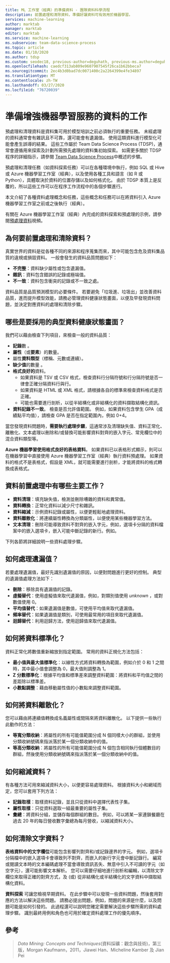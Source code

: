 ```yaml
---
title: ML 工作室（經典）的準備資料 - 團隊資料科學流程
description: 前置處理和清除資料，準備好讓資料可有效用於機器學習。
services: machine-learning
author: marktab
manager: marktab
editor: marktab
ms.service: machine-learning
ms.subservice: team-data-science-process
ms.topic: article
ms.date: 01/10/2020
ms.author: tdsp
ms.custom: seodec18, previous-author=deguhath, previous-ms.author=deguhath
ms.openlocfilehash: caedcf313ab809e9607907545f26ca1b62bbeca7
ms.sourcegitcommit: 2ec4b3d0bad7dc0071400c2a2264399e4fe34897
ms.translationtype: MT
ms.contentlocale: zh-TW
ms.lasthandoff: 03/27/2020
ms.locfileid: "76720039"
---
```

# <a name="tasks-to-prepare-data-for-enhanced-machine-learning"></a>準備增強機器學習服務的資料的工作
預處理和清理資料是資料集可用於模型培訓之前必須執行的重要任務。 未經處理的資料通常會有雜訊且不可靠，還可能會有遺漏值。 使用這類資料進行模型化可能會產生誤導的結果。 這些工作屬於 Team Data Science Process (TDSP)，通常會遵循用來探索及計劃所需預先處理的資料集初始探索。 如需更多關於 TDSP 程序的詳細指示，請參閱 [Team Data Science Process](overview.md)中概述的步驟。

預處理和清理任務（如資料探索任務）可以在各種環境中執行，例如 SQL 或 Hive 或 Azure 機器學習工作室（經典），以及使用各種工具和語言（如 R 或 Python），具體取決於資料的位置存儲以及如何格式化。 由於 TDSP 本質上是反覆的，所以這些工作可以在程序工作流程中的各個步驟進行。

本文介紹了各種資料處理概念和任務，這些概念和任務可以在將資料引入 Azure 機器學習工作室之前或之後執行（經典）。

有關在 Azure 機器學習工作室（經典）內完成的資料探索和預處理的示例，請參閱[預處理資料](https://azure.microsoft.com/documentation/videos/preprocessing-data-in-azure-ml-studio/)視頻。

## <a name="why-pre-process-and-clean-data"></a>為何要前置處理和清除資料？
真實世界的資料是從各種不同的來源和程序蒐集而來，其中可能包含危及資料集品質的違規或損毀資料。 一般會發生的資料品質問題如下：

* **不完整**：資料缺少屬性或包含遺漏值。
* **雜訊**：資料包含錯誤的記錄或極端值。
* **不一致**：資料包含衝突的記錄或不一致之處。

資料品質是品質預測模型的必要條件。 若要避免「垃圾進、垃圾出」並改善資料品質，進而提升模型效能，請務必管理資料健康狀態畫面，以便及早發現資料問題，並決定對應資料的處理和清除步驟。

## <a name="what-are-some-typical-data-health-screens-that-are-employed"></a>哪些是要採用的典型資料健康狀態畫面？
我們可以藉由檢查下列項目，來檢查一般的資料品質：

* **記錄**數 。
* **屬性**（或**要素**）的數量。
* 屬性**資料類型**（標稱、元數或連續）。
* **缺少值**的數量 。
* **格式良好的**資料。
  * 如果資料是 TSV 或 CSV 格式，檢查資料行分隔符號和行分隔符號是否一律會正確分隔資料行與行。
  * 如果資料是 HTML 或 XML 格式，請根據各自的標準來檢查資料格式是否正確。
  * 可能也需要進行剖析，以從半結構化或非結構化的資料擷取結構化資訊。
* **資料記錄不一致**。 檢查是否允許值範圍。 例如，如果資料包含學生 GPA（成績點平均值），請檢查 GPA 是否在指定範圍內，例如 0+4。

當您發現資料問題時，**需要執行處理步驟**，這通常涉及清理缺失值、資料正常化、離散化、文本處理以刪除和/或替換可能影響資料對齊的嵌入字元、常見欄位中的混合資料類型等。

**Azure 機器學習使用格式良好的表格資料**。  如果資料已以表格形式顯示，則可以在機器學習中直接使用 Azure 機器學習工作室（經典）執行資料預處理。  如果資料的格式不是表格式，假設是 XML，就可能需要進行剖析，才能將資料的格式轉換成表格式。  

## <a name="what-are-some-of-the-major-tasks-in-data-pre-processing"></a>資料前置處理中有哪些主要工作？
* **資料清理**：填充缺失值，檢測並刪除嘈雜的資料和異常值。
* **資料轉換**：正常化資料以減少尺寸和雜訊。
* **資料縮減**：示例資料記錄或屬性，以便更輕鬆地處理資料。
* **資料離散化**：將連續屬性轉換為分類屬性，以便使用某些機器學習方法。
* **文本清理**：刪除可能導致資料不對齊的嵌入字元，例如，選項卡分隔的資料檔案中的嵌入選項卡，嵌入可能中斷記錄的新行。例如。

下列各節將詳細說明一些資料處理步驟。

## <a name="how-to-deal-with-missing-values"></a>如何處理遺漏值？
若要處理遺漏值，最好先識別遺漏值的原因，以便對問題進行更好的控制。 典型的遺漏值處理方法如下：

* **刪除**：移除具有遺漏值的記錄。
* **虛擬替代**：使用虛擬值來取代遺漏值，例如，對類別值使用 *unknown* ，或對數值使用 0。
* **平均值替代**：如果遺漏值是數值，可使用平均值來取代遺漏值。
* **頻率替代**：如果遺漏值是類別，可使用最常用的項目來取代遺漏值。
* **迴歸替代**：利用迴歸方法，使用迴歸值來取代遺漏值。  

## <a name="how-to-normalize-data"></a>如何將資料標準化？
資料正常化將數值重新縮放到指定範圍。 常用的資料正規化方法包括：

* **最小值與最大值標準化**：以線性方式將資料轉換為範圍，例如介於 0 和 1 之間時，其中最小值會調整為 0，最大值則調整為 1。
* **Z 分數標準化**：根據平均值和標準差來調整資料範圍：將資料和平均值之間的差距除以標準差。
* **小數點調整**：藉由移動屬性值的小數點來調整資料範圍。  

## <a name="how-to-discretize-data"></a>如何將資料離散化？
您可以藉由將連續值轉換成名義屬性或間隔來將資料離散化。 以下提供一些執行此動作的方法：

* **等寬分類收納**：將屬性的所有可能值範圍分成 N 個同樣大小的群組，並使用分類收納號碼來指派落於某一個分類收納中的值。
* **等高分類收納**：將屬性的所有可能值範圍分成 N 個包含相同執行個體數目的群組，然後使用分類收納號碼來指派落於某一個分類收納中的值。  

## <a name="how-to-reduce-data"></a>如何縮減資料？
有各種方法可用來縮減資料大小，以便更容易處理資料。 根據資料大小和網域而定，您可以套用下列方法：

* **記錄取樣**：取樣資料記錄，並且只從資料中選擇代表性子集。
* **屬性取樣**：只從資料選取一組最重要的屬性子集。  
* **彙總**：將資料分組，並儲存每個群組的數目。 例如，可以將某一家連鎖餐廳在過去 20 年的每日營收數字彙總為每月營收，以縮減資料大小。  

## <a name="how-to-clean-text-data"></a>如何清除文字資料？
**表格資料中的文字欄位**可能包含影響列對齊和/或記錄邊界的字元。 例如，選項卡分隔檔中的嵌入選項卡會導致列不對齊，而嵌入的新行字元會中斷記錄行。 編寫或閱讀文本時的文本編碼處理不當會導致資訊丟失、無意中引入不可讀的字元（如空字元），還可能影響文本解析。 您可以需要仔細地進行剖析和編輯，以清除文字欄位來取得正確的對齊方式，及 (或) 從非結構化或半結構化的文字資料中擷取結構化資料。

**資料探索** 可讓您檢視早期資料。 在此步驟中可以發現一些資料問題，然後套用對應的方法以解決這些問題。  請務必提出問題，例如，問題的來源是什麼，以及問題可能是如何引發的。 此過程還可以説明您確定需要解決這些步驟所需的資料處理步驟。 識別最終用例和角色也可用於確定資料處理工作的優先順序。

## <a name="references"></a>參考
> *Data Mining: Concepts and Techniques*(資料採礦：觀念與技術)，第三版，Morgan Kaufmann，2011，Jiawei Han、Micheline Kamber 及 Jian Pei
> 
> 

